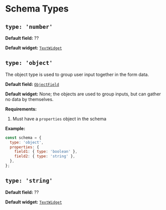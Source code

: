 # Schema Types

## `type: 'number'`

**Default field:** ??

**Default widget:** [`TextWidget`](available-uiwidgets.md#textwidget)

## `type: 'object'`
The object type is used to group user input together in the form data.

<!-- TODO: Mention something about the special 'view:' naming -->

**Default field:** [`ObjectField`](available-uifields.md#objectfield)

**Default widget:** None; the objects are used to group inputs, but can gather
no data by themselves.

**Requirements:**
1. Must have a `properties` object in the schema

**Example:**
```js
const schema = {
  type: 'object',
  properties: {
    field1: { type: 'boolean' },
    field2: { type: 'string' },
  },
};
```

## `type: 'string'`

**Default field:** ??

**Default widget:** [`TextWidget`](available-uiwidgets.md#textwidget)
